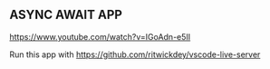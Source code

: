 ## ASYNC AWAIT APP

https://www.youtube.com/watch?v=IGoAdn-e5II

Run this app with
https://github.com/ritwickdey/vscode-live-server
